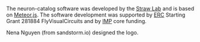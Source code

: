 The neuron-catalog software was developed by the [Straw
Lab](http://strawlab.org/) and is based on
[Meteor.js](https://www.meteor.com/). The software development was
supported by [ERC](http://erc.europa.eu/) Starting Grant 281884
FlyVisualCircuits and by [IMP](http://www.imp.ac.at/) core funding.

Nena Nguyen (from sandstorm.io) designed the logo.
